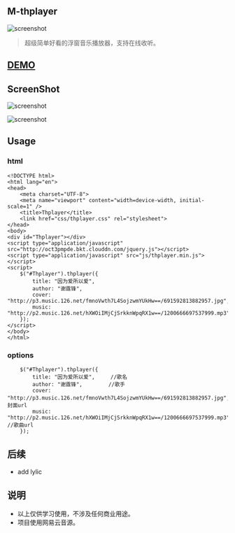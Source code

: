 ## M-thplayer ##

![screenshot](https://img.shields.io/badge/M--thplayer-version2.0-red.svg)


> 超级简单好看的浮窗音乐播放器，支持在线收听。


## [DEMO](http://www.tianhao.site/M-thplayer/) ##

## ScreenShot ##



![screenshot](http://oct3pmpde.bkt.clouddn.com/thplayer2.jpg)

![screenshot](http://oct3pmpde.bkt.clouddn.com/thplayer1.jpg)

## Usage ##



### html

```
<!DOCTYPE html>
<html lang="en">
<head>
    <meta charset="UTF-8">
    <meta name="viewport" content="width=device-width, initial-scale=1" />
    <title>Thplayer</title>
    <link href="css/thplayer.css" rel="stylesheet">
</head>
<body>
<div id="Thplayer"></div>
<script type="application/javascript" src="http://oct3pmpde.bkt.clouddn.com/jquery.js"></script>
<script type="application/javascript" src="js/thplayer.min.js"></script>
<script>
    $("#Thplayer").thplayer({
        title: "因为爱所以爱",
        author: "谢霆锋",
        cover: "http://p3.music.126.net/fmnoVwth7L4SojzwmYUkHw==/691592813882957.jpg",
        music: "http://p2.music.126.net/hXWOiIMjCjSrkknWpqRX1w==/1200666697537999.mp3"
    });
</script>
</body>
</html>
```

### options

```
    $("#Thplayer").thplayer({
        title: "因为爱所以爱",     //歌名
        author: "谢霆锋",　　　　　//歌手
        cover: "http://p3.music.126.net/fmnoVwth7L4SojzwmYUkHw==/691592813882957.jpg",　　//封面url
        music: "http://p2.music.126.net/hXWOiIMjCjSrkknWpqRX1w==/1200666697537999.mp3"  //歌曲url
    });
```

## 后续 ##

 - add lylic


## 说明 ##

 - 以上仅供学习使用，不涉及任何商业用途。
 - 项目使用网易云音源。
